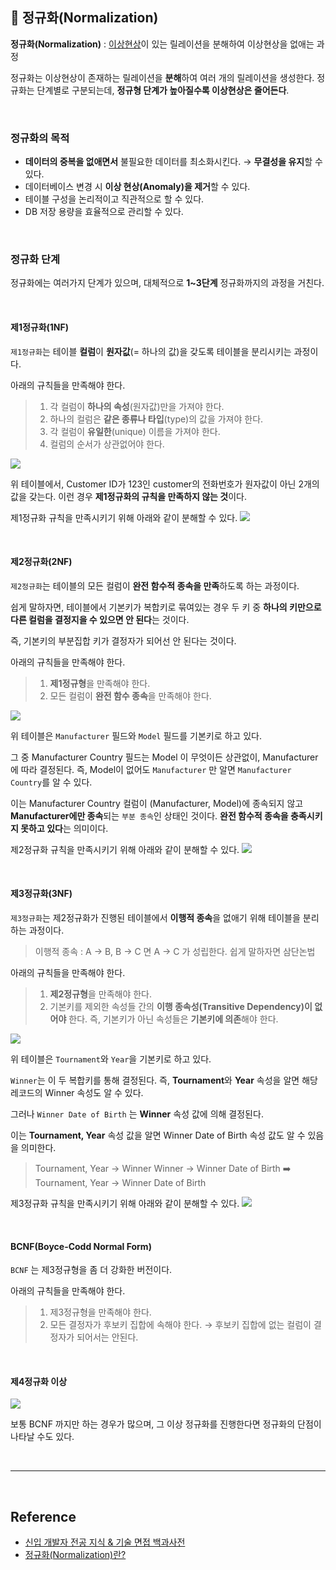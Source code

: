 ## 🫡 정규화(Normalization)

**정규화(Normalization)** : [이상현상](https://velog.io/@sukyeongs/Database-Anomaly)이 있는 릴레이션을 분해하여 이상현상을 없애는 과정

정규화는 이상현상이 존재하는 릴레이션을 **분해**하여 여러 개의 릴레이션을 생성한다.
정규화는 단계별로 구분되는데, **정규형 단계가 높아질수록 이상현상은 줄어든다**.

<br>

### 정규화의 목적

- **데이터의 중복을 없애면서** 불필요한 데이터를 최소화시킨다.
  → **무결성을 유지**할 수 있다.
- 데이터베이스 변경 시 **이상 현상(Anomaly)을 제거**할 수 있다.
- 테이블 구성을 논리적이고 직관적으로 할 수 있다.
- DB 저장 용량을 효율적으로 관리할 수 있다.

<br>

### 정규화 단계

정규화에는 여러가지 단계가 있으며, 대체적으로 **1~3단계** 정규화까지의 과정을 거친다.

<br>

#### 제1정규화(1NF)

`제1정규화`는 테이블 **컬럼**이 **원자값**(= 하나의 값)을 갖도록 테이블을 분리시키는 과정이다.

아래의 규칙들을 만족해야 한다.

> 1. 각 컬럼이 **하나의 속성**(원자값)만을 가져야 한다.
> 2. 하나의 컬럼은 **같은 종류나 타입**(type)의 값을 가져야 한다.
> 3. 각 컬럼이 **유일한**(unique) 이름을 가져야 한다.
> 4. 컬럼의 순서가 상관없어야 한다.

![](https://velog.velcdn.com/images/sukyeongs/post/5104e862-83df-4860-9eaf-64c7dce24427/image.png)

위 테이블에서, Customer ID가 123인 customer의 전화번호가 원자값이 아닌 2개의 값을 갖는다.
이런 경우 **제1정규화의 규칙을 만족하지 않는 것**이다.

제1정규화 규칙을 만족시키기 위해 아래와 같이 분해할 수 있다.
![](https://velog.velcdn.com/images/sukyeongs/post/c1e676f6-fb4d-4bde-a8c7-32b8d6a7204b/image.png)

<br>

#### 제2정규화(2NF)

`제2정규화`는 테이블의 모든 컬럼이 **완전 함수적 종속을 만족**하도록 하는 과정이다.

쉽게 말하자면, 테이블에서 기본키가 복합키로 묶여있는 경우 두 키 중 **하나의 키만으로 다른 컬럼을 결정지을 수 있으면 안 된다**는 것이다.

즉, 기본키의 부분집합 키가 결정자가 되어선 안 된다는 것이다.

아래의 규칙들을 만족해야 한다.

> 1. **제1정규형**을 만족해야 한다.
> 2. 모든 컬럼이 **완전 함수 종속**을 만족해야 한다.

![](https://velog.velcdn.com/images/sukyeongs/post/7c51c27f-cbb3-4333-8576-9a7ceff732ec/image.png)

위 테이블은 `Manufacturer` 필드와 `Model` 필드를 기본키로 하고 있다.

그 중 Manufacturer Country 필드는 Model 이 무엇이든 상관없이, Manufacturer 에 따라 결정된다.
즉, Model이 없어도 `Manufacturer` 만 알면 `Manufacturer Country`를 알 수 있다.

이는 Manufacturer Country 컬럼이 (Manufacturer, Model)에 종속되지 않고 **Manufacturer에만 종속**되는 `부분 종속`인 상태인 것이다. **완전 함수적 종속을 충족시키지 못하고 있다**는 의미이다.

제2정규화 규칙을 만족시키기 위해 아래와 같이 분해할 수 있다.
![](https://velog.velcdn.com/images/sukyeongs/post/7c00def3-45c3-43d3-b17d-4bb10863e5ff/image.png)

<br>

#### 제3정규화(3NF)

`제3정규화`는 제2정규화가 진행된 테이블에서 **이행적 종속**을 없애기 위해 테이블을 분리하는 과정이다.

> 이행적 종속 : A → B, B → C 면 A → C 가 성립한다. 쉽게 말하자면 삼단논법

아래의 규칙들을 만족해야 한다.

> 1. **제2정규형**을 만족해야 한다.
> 2. 기본키를 제외한 속성들 간의 **이행 종속성(Transitive Dependency)이 없어야** 한다.
>    즉, 기본키가 아닌 속성들은 **기본키에 의존**해야 한다.

![](https://velog.velcdn.com/images/sukyeongs/post/a3599860-6dbc-4d57-b4f3-cf52fb18a29c/image.png)

위 테이블은 `Tournament`와 `Year`을 기본키로 하고 있다.

`Winner`는 이 두 복합키를 통해 결정된다. 즉, **Tournament**와 **Year** 속성을 알면 해당 레코드의 Winner 속성도 알 수 있다.

그러나 `Winner Date of Birth` 는 **Winner** 속성 값에 의해 결정된다.

이는 **Tournament, Year** 속성 값을 알면 Winner Date of Birth 속성 값도 알 수 있음을 의미한다.

> Tournament, Year → Winner
> Winner → Winner Date of Birth
> ➡️ Tournament, Year → Winner Date of Birth

제3정규화 규칙을 만족시키기 위해 아래와 같이 분해할 수 있다.
![](https://velog.velcdn.com/images/sukyeongs/post/bd6fe90b-1408-48e2-a12f-9479d6113de6/image.png)

<br>

#### BCNF(Boyce-Codd Normal Form)

`BCNF` 는 제3정규형을 좀 더 강화한 버전이다.

아래의 규칙들을 만족해야 한다.

> 1. 제3정규형을 만족해야 한다.
> 2. 모든 결정자가 후보키 집합에 속해야 한다.
>    → 후보키 집합에 없는 컬럼이 결정자가 되어서는 안된다.

<br>

#### 제4정규화 이상

![](https://velog.velcdn.com/images/sukyeongs/post/682aefc4-4225-4b85-a42f-6786294b715a/image.png)

보통 BCNF 까지만 하는 경우가 많으며, 그 이상 정규화를 진행한다면 정규화의 단점이 나타날 수도 있다.

<br>

---

<br>

## Reference

- <a href="https://gyoogle.dev/blog/computer-science/data-base/Normalization.html" target="_blank"> 신입 개발자 전공 지식 & 기술 면접 백과사전 </a>
- <a href="https://code-lab1.tistory.com/48" target="_blank"> 정규화(Normalization)란?</a>
